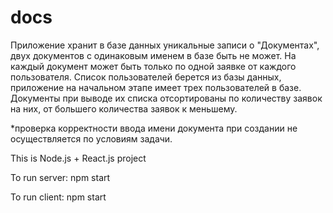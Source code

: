 # docs

Приложение хранит в базе данных уникальные записи о "Документах", двух документов с одинаковым именем в базе быть не может.
На каждый документ может быть только по одной заявке от каждого пользователя.
Список пользователей берется из базы данных, приложение на начальном этапе имеет трех пользователей в базе.
Документы при выводе их списка отсортированы по количеству заявок на них, от большего количества заявок к меньшему.

*проверка корректности ввода имени документа при создании не осуществляется по условиям задачи.

This is Node.js + React.js project

To run server:
npm start

To run client:
npm start
